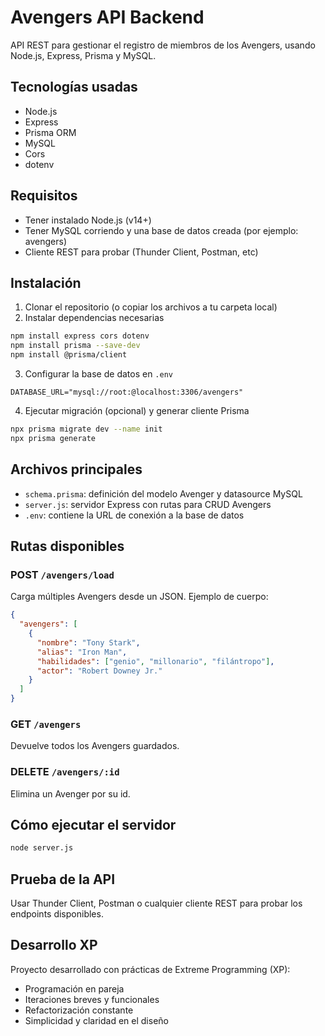 # Avengers API Backend

API REST para gestionar el registro de miembros de los Avengers, usando Node.js, Express, Prisma y MySQL.

## Tecnologías usadas

- Node.js
- Express
- Prisma ORM
- MySQL
- Cors
- dotenv

## Requisitos

- Tener instalado Node.js (v14+)
- Tener MySQL corriendo y una base de datos creada (por ejemplo: avengers)
- Cliente REST para probar (Thunder Client, Postman, etc)

## Instalación

1. Clonar el repositorio (o copiar los archivos a tu carpeta local)
2. Instalar dependencias necesarias

```bash
npm install express cors dotenv
npm install prisma --save-dev
npm install @prisma/client
```

3. Configurar la base de datos en `.env`

```env
DATABASE_URL="mysql://root:@localhost:3306/avengers"
```

4. Ejecutar migración (opcional) y generar cliente Prisma

```bash
npx prisma migrate dev --name init
npx prisma generate
```

## Archivos principales

- `schema.prisma`: definición del modelo Avenger y datasource MySQL
- `server.js`: servidor Express con rutas para CRUD Avengers
- `.env`: contiene la URL de conexión a la base de datos

## Rutas disponibles

### POST `/avengers/load`

Carga múltiples Avengers desde un JSON. Ejemplo de cuerpo:

```json
{
  "avengers": [
    {
      "nombre": "Tony Stark",
      "alias": "Iron Man",
      "habilidades": ["genio", "millonario", "filántropo"],
      "actor": "Robert Downey Jr."
    }
  ]
}
```

### GET `/avengers`

Devuelve todos los Avengers guardados.

### DELETE `/avengers/:id`

Elimina un Avenger por su id.

## Cómo ejecutar el servidor

```bash
node server.js
```

## Prueba de la API

Usar Thunder Client, Postman o cualquier cliente REST para probar los endpoints disponibles.

## Desarrollo XP

Proyecto desarrollado con prácticas de Extreme Programming (XP):

- Programación en pareja
- Iteraciones breves y funcionales
- Refactorización constante
- Simplicidad y claridad en el diseño